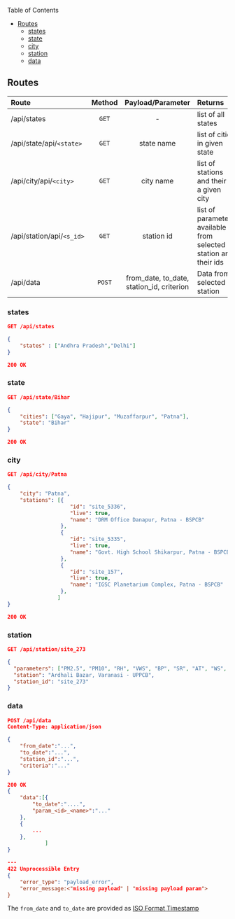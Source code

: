 Table of Contents
- [Routes](#routes)
  - [states](#states)
  - [state](#state)
  - [city](#city)
  - [station](#station)
  - [data](#data)

## Routes 

| Route                     | Method |             Payload/Parameter             | Returns                                                          |
| :------------------------ | :----: | :---------------------------------------: | :--------------------------------------------------------------- |
| /api/states               | `GET`  |                     -                     | list of all states                                               |
| /api/state/api/`<state>`  | `GET`  |                state name                 | list of cities in given state                                    |
| /api/city/api/`<city>`    | `GET`  |                 city name                 | list of stations and their in a given city                       |
| /api/station/api/`<s_id>` | `GET`  |                station id                 | list of parameters available from selected station and their ids |
| /api/data                 | `POST` | from_date, to_date, station_id, criterion | Data from selected station                                       |


### states

```json
GET /api/states

{
    "states" : ["Andhra Pradesh","Delhi"]
}

200 OK
```

### state

```json
GET /api/state/Bihar

{
    "cities": ["Gaya", "Hajipur", "Muzaffarpur", "Patna"],
    "state": "Bihar"
}

200 OK
```

### city

```json
GET /api/city/Patna

{
    "city": "Patna",
    "stations": [{
                    "id": "site_5336",
                    "live": true,
                    "name": "DRM Office Danapur, Patna - BSPCB"
                 },
                 {
                    "id": "site_5335",
                    "live": true,
                    "name": "Govt. High School Shikarpur, Patna - BSPCB"
                 },
                 {
                    "id": "site_157",
                    "live": true,
                    "name": "IGSC Planetarium Complex, Patna - BSPCB"
                 },
                ]
}

200 OK
```

### station

```json
GET /api/station/site_273

{
  "parameters": ["PM2.5", "PM10", "RH", "VWS", "BP", "SR", "AT", "WS", "WD", "CO", "SO2", "Ozone", "NO2", "NO", "NOx", "Benzene", "Xylene", "Toluene"],
  "station": "Ardhali Bazar, Varanasi - UPPCB",
  "station_id": "site_273"
}

```

### data

```json
POST /api/data
Content-Type: application/json

{
    "from_date":"...",
    "to_date":"...",
    "station_id":"...",
    "criteria":"..."
}

200 OK
{
    "data":[{
        "to_date":"....",
        "param_<id>_<name>":"..."
    },
    {
        ...
    },
            ]
}

---
422 Unprocessible Entry
{
    "error_type": "payload_error", 
    "error_message:<"missing payload" | "missing payload param">
} 
```

The `from_date` and `to_date` are provided as [ISO Format Timestamp](https://en.wikipedia.org/wiki/ISO_8601)